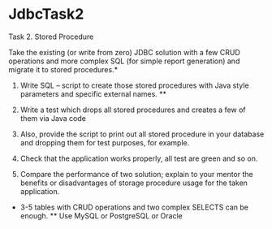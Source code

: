 # JdbcTask2

Task 2. Stored Procedure

Take the existing (or write from zero) JDBC solution with a few CRUD operations 
and more complex SQL (for simple report generation) and migrate it to stored procedures.*

1.	Write SQL – script to create those stored procedures with Java style parameters 
      and specific external names. **

2.	Write a test which drops all stored procedures and creates a few of them via Java code

3.	Also, provide the script to print out all stored procedure in your database and dropping
      them for test purposes, for example.

4.	Check that the application works properly, all test are green and so on.

5.	Compare the performance of two solution; explain to your mentor the benefits or disadvantages
      of storage procedure usage for the taken application.

* 3-5 tables with CRUD operations and two complex SELECTS can be enough.
  ** Use MySQL or PostgreSQL or Oracle
